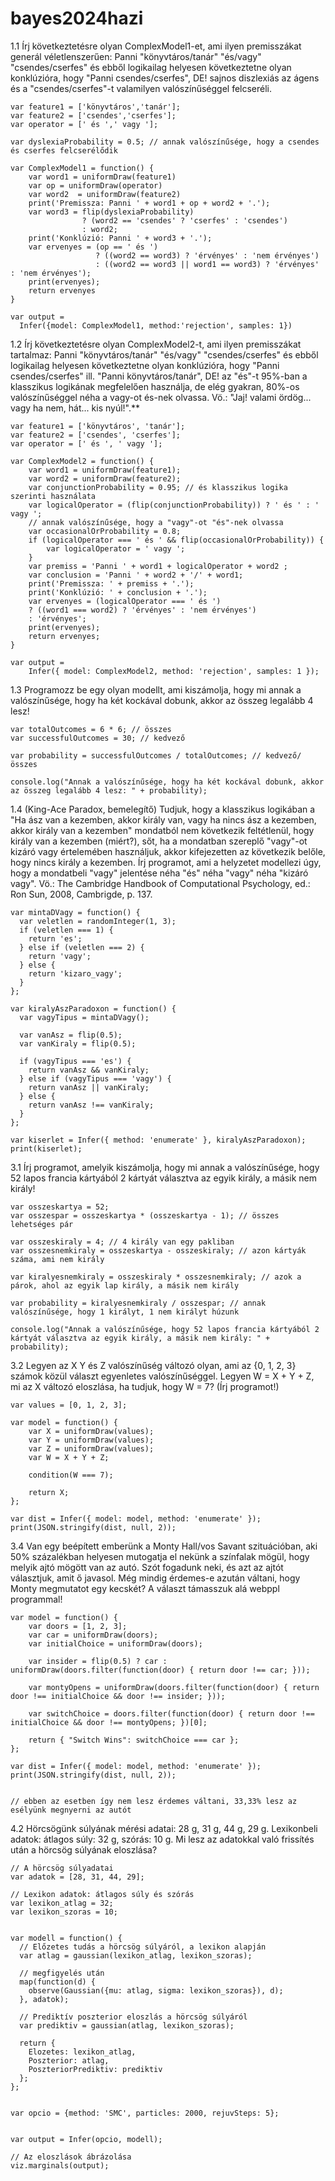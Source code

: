 # bayes2024hazi

1.1 Írj következtetésre olyan ComplexModel1-et, ami ilyen premisszákat generál véletlenszerűen: Panni "könyvtáros/tanár" "és/vagy" "csendes/cserfes" és ebből logikailag helyesen következtetne olyan konklúzióra, hogy "Panni csendes/cserfes", DE! sajnos diszlexiás az ágens és a "csendes/cserfes"-t valamilyen valószínűséggel felcseréli.


    var feature1 = ['könyvtáros','tanár'];
    var feature2 = ['csendes','cserfes'];
    var operator = [' és ',' vagy '];
    
    var dyslexiaProbability = 0.5; // annak valószínűsége, hogy a csendes és cserfes felcserélődik
    
    var ComplexModel1 = function() {
        var word1 = uniformDraw(feature1)
        var op = uniformDraw(operator)  
        var word2  = uniformDraw(feature2)
        print('Premissza: Panni ' + word1 + op + word2 + '.'); 
        var word3 = flip(dyslexiaProbability) 
                    ? (word2 == 'csendes' ? 'cserfes' : 'csendes') 
                    : word2;
        print('Konklúzió: Panni ' + word3 + '.'); 
        var ervenyes = (op == ' és ')
                       ? ((word2 == word3) ? 'érvényes' : 'nem érvényes') 
                       : ((word2 == word3 || word1 == word3) ? 'érvényes' : 'nem érvényes');
        print(ervenyes); 
        return ervenyes
    }
     
    var output = 
      Infer({model: ComplexModel1, method:'rejection', samples: 1})



1.2 Írj következtetésre olyan ComplexModel2-t, ami ilyen premisszákat tartalmaz: Panni "könyvtáros/tanár" "és/vagy" "csendes/cserfes" és ebből logikailag helyesen következtetne olyan konklúzióra, hogy "Panni csendes/cserfes" ill. "Panni könyvtáros/tanár", DE! az "és"-t 95%-ban a klasszikus logikának megfelelően használja, de elég gyakran, 80%-os valószínűséggel néha a vagy-ot és-nek olvassa. Vö.: "Jaj! valami ördög... vagy ha nem, hát... kis nyúl!".**

    var feature1 = ['könyvtáros', 'tanár'];
    var feature2 = ['csendes', 'cserfes'];
    var operator = [' és ', ' vagy '];
    
    var ComplexModel2 = function() {
        var word1 = uniformDraw(feature1);
        var word2 = uniformDraw(feature2);
        var conjunctionProbability = 0.95; // és klasszikus logika szerinti használata
        var logicalOperator = (flip(conjunctionProbability)) ? ' és ' : ' vagy ';    
        // annak valószínűsége, hogy a "vagy"-ot "és"-nek olvassa
        var occasionalOrProbability = 0.8;
        if (logicalOperator === ' és ' && flip(occasionalOrProbability)) {
            var logicalOperator = ' vagy ';
        }
        var premiss = 'Panni ' + word1 + logicalOperator + word2 ;
        var conclusion = 'Panni ' + word2 + '/' + word1;
        print('Premissza: ' + premiss + '.');
        print('Konklúzió: ' + conclusion + '.');
        var ervenyes = (logicalOperator === ' és ')
        ? ((word1 === word2) ? 'érvényes' : 'nem érvényes')
        : 'érvényes';
        print(ervenyes);
        return ervenyes;
    }
    
    var output =
        Infer({ model: ComplexModel2, method: 'rejection', samples: 1 });


1.3 Programozz be egy olyan modellt, ami kiszámolja, hogy mi annak a valószínűsége, hogy ha két kockával dobunk, akkor az összeg legalább 4 lesz!

    var totalOutcomes = 6 * 6; // összes
    var successfulOutcomes = 30; // kedvező 
    
    var probability = successfulOutcomes / totalOutcomes; // kedvező/összes
    
    console.log("Annak a valószínűsége, hogy ha két kockával dobunk, akkor az összeg legalább 4 lesz: " + probability);


1.4 (King-Ace Paradox, bemelegítő) Tudjuk, hogy a klasszikus logikában a "Ha ász van a kezemben, akkor király van, vagy ha nincs ász a kezemben, akkor király van a kezemben" mondatból nem következik feltétlenül, hogy király van a kezemben (miért?), sőt, ha a mondatban szereplő "vagy"-ot kizáró vagy értelemében használjuk, akkor kifejezetten az következik belőle, hogy nincs király a kezemben. Írj programot, ami a helyzetet modellezi úgy, hogy a mondatbeli "vagy" jelentése néha "és" néha "vagy" néha "kizáró vagy". Vö.: The Cambridge Handbook of Computational Psychology, ed.: Ron Sun, 2008, Cambrigde, p. 137.


    var mintaDVagy = function() {
      var veletlen = randomInteger(1, 3);
      if (veletlen === 1) {
        return 'es';
      } else if (veletlen === 2) {
        return 'vagy';
      } else {
        return 'kizaro_vagy';
      }
    };
    
    var kiralyAszParadoxon = function() {
      var vagyTipus = mintaDVagy();
      
      var vanAsz = flip(0.5);
      var vanKiraly = flip(0.5);
      
      if (vagyTipus === 'es') {
        return vanAsz && vanKiraly;
      } else if (vagyTipus === 'vagy') {
        return vanAsz || vanKiraly;
      } else {
        return vanAsz !== vanKiraly;
      }
    };
    
    var kiserlet = Infer({ method: 'enumerate' }, kiralyAszParadoxon);
    print(kiserlet);

3.1 Írj programot, amelyik kiszámolja, hogy mi annak a valószínűsége, hogy 52 lapos francia kártyából 2 kártyát választva az egyik király, a másik nem király!

    var osszeskartya = 52;
    var osszespar = osszeskartya * (osszeskartya - 1); // összes lehetséges pár
    
    var osszeskiraly = 4; // 4 király van egy pakliban
    var osszesnemkiraly = osszeskartya - osszeskiraly; // azon kártyák száma, ami nem király
    
    var kiralyesnemkiraly = osszeskiraly * osszesnemkiraly; // azok a párok, ahol az egyik lap király, a másik nem király
    
    var probability = kiralyesnemkiraly / osszespar; // annak valószínűsége, hogy 1 királyt, 1 nem királyt húzunk
    
    console.log("Annak a valószínűsége, hogy 52 lapos francia kártyából 2 kártyát választva az egyik király, a másik nem király: " + probability);

3.2 Legyen az X Y és Z valószínűség változó olyan, ami az {0, 1, 2, 3} számok közül választ egyenletes valószínűséggel. Legyen W = X + Y + Z, mi az X változó eloszlása, ha tudjuk, hogy W = 7? (Írj programot!)

    var values = [0, 1, 2, 3];
    
    var model = function() {
        var X = uniformDraw(values);
        var Y = uniformDraw(values);
        var Z = uniformDraw(values);
        var W = X + Y + Z;
      
        condition(W === 7);
      
        return X;
    };
    
    var dist = Infer({ model: model, method: 'enumerate' });
    print(JSON.stringify(dist, null, 2));

3.4 Van egy beépített emberünk a Monty Hall/vos Savant szituációban, aki 50% százalékban helyesen mutogatja el nekünk a színfalak mögül, hogy melyik ajtó mögött van az autó. Szót fogadunk neki, és azt az ajtót választjuk, amit ő javasol. Még mindig érdemes-e azután váltani, hogy Monty megmutatot egy kecskét? A választ támasszuk alá webppl programmal!

    var model = function() {
        var doors = [1, 2, 3];
        var car = uniformDraw(doors);
        var initialChoice = uniformDraw(doors);
      
        var insider = flip(0.5) ? car : uniformDraw(doors.filter(function(door) { return door !== car; }));
      
        var montyOpens = uniformDraw(doors.filter(function(door) { return door !== initialChoice && door !== insider; }));
      
        var switchChoice = doors.filter(function(door) { return door !== initialChoice && door !== montyOpens; })[0];
      
        return { "Switch Wins": switchChoice === car };
    };
    
    var dist = Infer({ model: model, method: 'enumerate' });
    print(JSON.stringify(dist, null, 2));
    
    
    // ebben az esetben így nem lesz érdemes váltani, 33,33% lesz az esélyünk megnyerni az autót


4.2 Hörcsögünk súlyának mérési adatai: 28 g, 31 g, 44 g, 29 g. Lexikonbeli adatok: átlagos súly: 32 g, szórás: 10 g. Mi lesz az adatokkal való frissítés után a hörcsög súlyának eloszlása?

    // A hörcsög súlyadatai
    var adatok = [28, 31, 44, 29];
    
    // Lexikon adatok: átlagos súly és szórás
    var lexikon_atlag = 32;
    var lexikon_szoras = 10;
    
    
    var modell = function() {
      // Előzetes tudás a hörcsög súlyáról, a lexikon alapján
      var atlag = gaussian(lexikon_atlag, lexikon_szoras);
      
      // megfigyelés után
      map(function(d) {
        observe(Gaussian({mu: atlag, sigma: lexikon_szoras}), d);
      }, adatok);
      
      // Prediktív poszterior eloszlás a hörcsög súlyáról
      var prediktiv = gaussian(atlag, lexikon_szoras);
      
      return {
        Elozetes: lexikon_atlag,
        Poszterior: atlag,
        PoszteriorPrediktiv: prediktiv
      };
    };
    
    
    var opcio = {method: 'SMC', particles: 2000, rejuvSteps: 5};
    
    
    var output = Infer(opcio, modell);
    
    // Az eloszlások ábrázolása
    viz.marginals(output);


